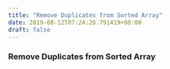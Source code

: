 ```yaml
---
title: "Remove Duplicates from Sorted Array"
date: 2019-08-12T07:24:26.791419+00:00
draft: false
---
```


### Remove Duplicates from Sorted Array
